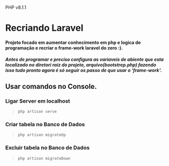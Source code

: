 PHP v8.1.1

# Recriando Laravel
#### Projeto focado em aumentar conhecimento em php e logica de programação e recriar o frame-work laravel do zero :).

##### Antes de programar e preciso configura as variaveis de abiente que esta localizado no diretori raiz do projeto, arquivo(bootstrep.php) fazendo isso tudo pronto agora é só seguir os passo de que usar o 'frame-work'.

## Usar comandos no Console.

### Ligar Server em localhost
>```console
> php artisan serve
>```

### Criar tabela no Banco de Dados
>```console
> php artisan migrateUp 
>```

### Excluir tabela no Banco de Dados
>```console
> php artisan migrateDown
>```
